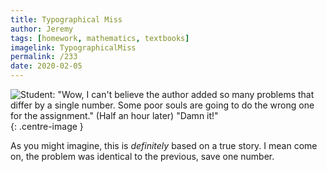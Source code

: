 ```yaml
---
title: Typographical Miss
author: Jeremy
tags: [homework, mathematics, textbooks]
imagelink: TypographicalMiss
permalink: /233
date: 2020-02-05
---
```


![Student: "Wow, I can't believe the author added so many problems that differ by a single number. Some poor souls are going to do the wrong one for the assignment." (Half an hour later) "Damn it!"](https://res.cloudinary.com/dh3hm8pb7/image/upload/c_scale,q_auto:best,w_615/v1535842782/Handwaving/Published/TypographicalMiss.png){: .centre-image }

As you might imagine, this is *definitely* based on a true story. I mean come on, the problem was identical to the previous, save one number.
